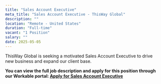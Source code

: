 ```yaml
---
title: "Sales Account Executive"
meta_title: "Sales Account Executive - ThisWay Global"
description: ""
location: "Remote - United States"
duration: "Full-time"
vacant: "1 Position"
salary: ""
date: 2025-05-05
---
```


ThisWay Global is seeking a motivated Sales Account Executive to drive new business and expand our client base.

**You can view the full job description and apply for this position through our Workable portal: [Apply for Sales Account Executive](https://apply.workable.com/thisway/j/1F7FE3B09F/)**
